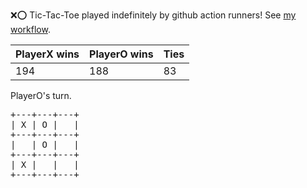 :x::o: Tic-Tac-Toe played indefinitely by github action runners! See [my workflow](.github/workflows/play.yaml).

|PlayerX wins|PlayerO wins|Ties|
|-|-|-|
|194|188|83|

PlayerO's turn.

<pre>
+---+---+---+
| X | O |   |
+---+---+---+
|   | O |   |
+---+---+---+
| X |   |   |
+---+---+---+
</pre>